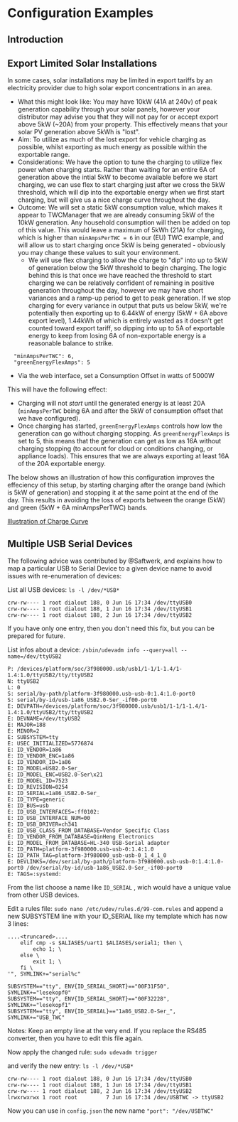 # Configuration Examples

## Introduction

## Export Limited Solar Installations

In some cases, solar installations may be limited in export tariffs by an electricity provider due to high solar export concentrations in an area.

   * What this might look like: You may have 10kW (41A at 240v) of peak generation capability through your solar panels, however your distributor may advise you that they will not pay for or accept export above 5kW (~20A) from your property. This effectively means that your solar PV generation above 5kWh is "lost".
   * Aim: To utilize as much of the lost export for vehicle charging as possible, whilst exporting as much energy as possible within the exportable range.
   * Considerations: We have the option to tune the charging to utilize flex power when charging starts. Rather than waiting for an entire 6A of generation above the intial 5kW to become available before we start charging, we can use flex to start charging just after we cross the 5kW threshold, which will dip into the exportable energy when we first start charging, but will give us a nice charge curve throughout the day.
   * Outcome: We will set a static 5kW consumption value, which makes it appear to TWCManager that we are already consuming 5kW of the 10kW generation. Any household consumption will then be added on top of this value. This would leave a maximum of 5kWh (21A) for charging, which is higher than ```minAmpsPerTWC = 6``` in our (EU) TWC example, and will allow us to start charging once 5kW is being generated - obviously you may change these values to suit your environment.
      * We will use flex charging to allow the charge to "dip" into up to 5kW of generation below the 5kW threshold to begin charging. The logic behind this is that once we have reached the threshold to start charging we can be relatively confident of remaining in positive generation throughout the day, however we may have short variances and a ramp-up period to get to peak generation. If we stop charging for every variance in output that puts us below 5kW, we're potentially then exporting up to 6.44kW of energy (5kW + 6A above export level), 1.44kWh of which is entirely wasted as it doesn't get counted toward export tariff, so dipping into up to 5A of exportable energy to keep from losing 6A of non-exportable energy is a reasonable balance to strike.


```
  "minAmpsPerTWC": 6,
  "greenEnergyFlexAmps": 5
```

   * Via the web interface, set a Consumption Offset in watts of 5000W

This will have the following effect:

   * Charging will not *start* until the generated energy is at least 20A (```minAmpsPerTWC``` being 6A and after the 5kW of consumption offset that we have configured).
   * Once charging has started, ```greenEnergyFlexAmps``` controls how low the generation can go without charging stopping. As ```greenEnergyFlexAmps``` is set to 5, this means that the generation can get as low as 16A without charging stopping (to account for cloud or conditions changing, or appliance loads). This ensures that we are always exporting at least 16A of the 20A exportable energy. 

The below shows an illustration of how this configuration improves the effeciency of this setup, by starting charging after the orange band (which is 5kW of generation) and stopping it at the same point at the end of the day. This results in avoiding the loss of exports between the orange (5kW) and green (5kW + 6A minAmpsPerTWC) bands.

[Illustration of Charge Curve](charge_curve.png)

## Multiple USB Serial Devices

The following advice was contributed by @Saftwerk, and explains how to map a particular USB to Serial Device to a given device name to avoid issues with re-enumeration of devices:

List all USB devices:
`ls -l /dev/*USB*`
```
crw-rw---- 1 root dialout 188, 0 Jun 16 17:34 /dev/ttyUSB0
crw-rw---- 1 root dialout 188, 1 Jun 16 17:34 /dev/ttyUSB1
crw-rw---- 1 root dialout 188, 2 Jun 16 17:34 /dev/ttyUSB2
```
If you have only one entry, then you don't need this fix, but you can be prepared for future.

List infos about a device:
`/sbin/udevadm info --query=all --name=/dev/ttyUSB2`
```
P: /devices/platform/soc/3f980000.usb/usb1/1-1/1-1.4/1-1.4:1.0/ttyUSB2/tty/ttyUSB2
N: ttyUSB2
L: 0
S: serial/by-path/platform-3f980000.usb-usb-0:1.4:1.0-port0
S: serial/by-id/usb-1a86_USB2.0-Ser_-if00-port0
E: DEVPATH=/devices/platform/soc/3f980000.usb/usb1/1-1/1-1.4/1-1.4:1.0/ttyUSB2/tty/ttyUSB2
E: DEVNAME=/dev/ttyUSB2
E: MAJOR=188
E: MINOR=2
E: SUBSYSTEM=tty
E: USEC_INITIALIZED=5776874
E: ID_VENDOR=1a86
E: ID_VENDOR_ENC=1a86
E: ID_VENDOR_ID=1a86
E: ID_MODEL=USB2.0-Ser_
E: ID_MODEL_ENC=USB2.0-Ser\x21
E: ID_MODEL_ID=7523
E: ID_REVISION=0254
E: ID_SERIAL=1a86_USB2.0-Ser_
E: ID_TYPE=generic
E: ID_BUS=usb
E: ID_USB_INTERFACES=:ff0102:
E: ID_USB_INTERFACE_NUM=00
E: ID_USB_DRIVER=ch341
E: ID_USB_CLASS_FROM_DATABASE=Vendor Specific Class
E: ID_VENDOR_FROM_DATABASE=QinHeng Electronics
E: ID_MODEL_FROM_DATABASE=HL-340 USB-Serial adapter
E: ID_PATH=platform-3f980000.usb-usb-0:1.4:1.0
E: ID_PATH_TAG=platform-3f980000_usb-usb-0_1_4_1_0
E: DEVLINKS=/dev/serial/by-path/platform-3f980000.usb-usb-0:1.4:1.0-port0 /dev/serial/by-id/usb-1a86_USB2.0-Ser_-if00-port0
E: TAGS=:systemd:
```
From the list choose a name like `ID_SERIAL` , wich would have a unique value from other USB devices.

Edit a rules file:
`sudo nano /etc/udev/rules.d/99-com.rules`
and append a new SUBSYSTEM line with your ID_SERIAL like my template which has now 3 lines:
```
....<truncared>....
	elif cmp -s $ALIASES/uart1 $ALIASES/serial1; then \
		echo 1; \
	else \
		exit 1; \
	fi \
'", SYMLINK+="serial%c"

SUBSYSTEM=="tty", ENV{ID_SERIAL_SHORT}=="00F31F50", SYMLINK+="lesekopf0" 
SUBSYSTEM=="tty", ENV{ID_SERIAL_SHORT}=="00F32228", SYMLINK+="lesekopf1"
SUBSYSTEM=="tty", ENV{ID_SERIAL}=="1a86_USB2.0-Ser_", SYMLINK+="USB_TWC"

```
Notes:
Keep an empty line at the very end.
If you replace the RS485 converter, then you have to edit this file again.

Now apply the changed rule:
`sudo udevadm trigger`

and verify the new entry:
`ls -l /dev/*USB*`
```
crw-rw---- 1 root dialout 188, 0 Jun 16 17:34 /dev/ttyUSB0
crw-rw---- 1 root dialout 188, 1 Jun 16 17:34 /dev/ttyUSB1
crw-rw---- 1 root dialout 188, 2 Jun 16 17:34 /dev/ttyUSB2
lrwxrwxrwx 1 root root         7 Jun 16 17:34 /dev/USBTWC -> ttyUSB2
```
Now you can use in `config.json` the new name `"port": "/dev/USBTWC"`
